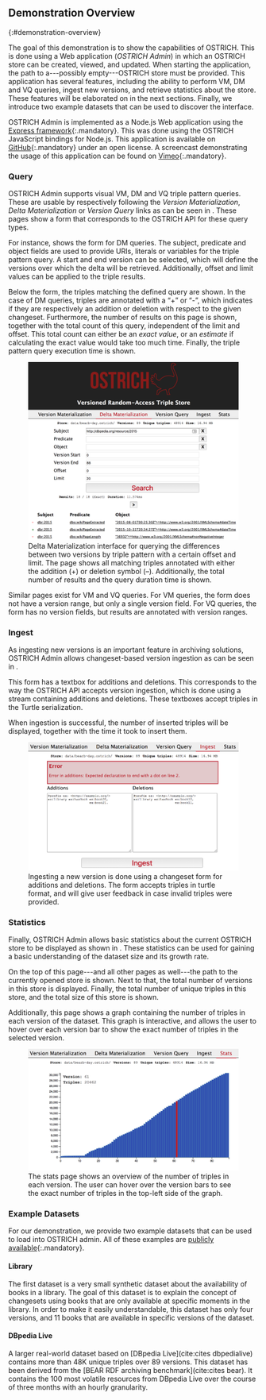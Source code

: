 ## Demonstration Overview
{:#demonstration-overview}

The goal of this demonstration is to show the capabilities of OSTRICH.
This is done using a Web application (_OSTRICH Admin_) in which an OSTRICH store can be created, viewed, and updated.
When starting the application, the path to a---possibly empty---OSTRICH store must be provided.
This application has several features, including the ability to perform VM, DM and VQ queries,
ingest new versions, and retrieve statistics about the store.
These features will be elaborated on in the next sections.
Finally, we introduce two example datasets that can be used to discover the interface.

OSTRICH Admin is implemented as a Node.js Web application using the [Express framework](https://expressjs.com/){:.mandatory}.
This was done using the OSTRICH JavaScript bindings for Node.js.
This application is available on [GitHub](https://github.com/rdfostrich/ostrich-admin){:.mandatory} under an open license.
A screencast demonstrating the usage of this application can be found on [Vimeo](https://vimeo.com/246792247){:.mandatory}.

<div class="pagebreak"></div>

### Query

OSTRICH Admin supports visual VM, DM and VQ triple pattern queries.
These are usable by respectively following the _Version Materialization_, _Delta Materialization_
or _Version Query_ links as can be seen in [](#demo-query).
These pages show a form that corresponds to the OSTRICH API for these query types.

For instance, [](#demo-query) shows the form for DM queries.
The subject, predicate and object fields are used to provide URIs, literals or variables for the triple pattern query.
A start and end version can be selected, which will define the versions over which the delta will be retrieved.
Additionally, offset and limit values can be applied to the triple results.

Below the form, the triples matching the defined query are shown.
In the case of DM queries, triples are annotated with a “+” or “-”,
which indicates if they are respectively an addition or deletion with respect to the given changeset.
Furthermore, the number of results on this page is shown, together with the total count of this query, independent of the limit and offset.
This total count can either be an _exact value_, or an _estimate_ if calculating the exact value would take too much time.
Finally, the triple pattern query execution time is shown.

<figure id="demo-query">
<img src="img/query.png" alt="[Delta Materialization queries]">
<figcaption markdown="block">
Delta Materialization interface for querying the differences between
two versions by triple pattern with a certain offset and limit.
The page shows all matching triples annotated with either the addition (+) or deletion symbol (–).
Additionally, the total number of results and the query duration time is shown.
</figcaption>
</figure>

Similar pages exist for VM and VQ queries.
For VM queries, the form does not have a version range, but only a single version field.
For VQ queries, the form has no version fields, but results are annotated with version ranges.

### Ingest

As ingesting new versions is an important feature in archiving solutions,
OSTRICH Admin allows changeset-based version ingestion as can be seen in [](#demo-ingest).

This form has a textbox for additions and deletions.
This corresponds to the way the OSTRICH API accepts version ingestion,
which is done using a stream containing additions and deletions.
These textboxes accept triples in the Turtle serialization.

When ingestion is successful, the number of inserted triples will be displayed,
together with the time it took to insert them.

<figure id="demo-ingest">
<img src="img/ingest.png" alt="[Ingest]">
<figcaption markdown="block">
Ingesting a new version is done using a changeset form for additions and deletions.
The form accepts triples in turtle format, and will give user feedback in case invalid triples were provided.
</figcaption>
</figure>

### Statistics

Finally, OSTRICH Admin allows basic statistics about the current OSTRICH store to be displayed as shown in [](#demo-stats).
These statistics can be used for gaining a basic understanding of the dataset size and its growth rate.

On the top of this page---and all other pages as well---the path to the currently opened store is shown.
Next to that, the total number of versions in this store is displayed.
Finally, the total number of unique triples in this store, and the total size of this store is shown.

Additionally, this page shows a graph containing the number of triples in each version of the dataset.
This graph is interactive, and allows the user to hover over each version bar to show the exact number of triples in the selected version.

<figure id="demo-stats">
<img src="img/stats.png" alt="[Stats]">
<figcaption markdown="block">
The stats page shows an overview of the number of triples in each version.
The user can hover over the version bars to see the exact number of triples in the top-left side of the graph.
</figcaption>
</figure>

### Example Datasets

For our demonstration, we provide two example datasets that can be used to load into OSTRICH admin.
All of these examples are [publicly available](https://linkedsoftwaredependencies.org/raw/ostrich/datasets/){:.mandatory}.

#### Library

The first dataset is a very small synthetic dataset about the availability of books in a library.
The goal of this dataset is to explain the concept of changesets using books that are only available at specific moments in the library.
In order to make it easily understandable, this dataset has only four versions, and 11 books that are available in specific versions of the dataset.

#### DBpedia Live

A larger real-world dataset based on [DBpedia Live](cite:cites dbpedialive) contains more than 48K unique triples over 89 versions.
This dataset has been derived from the [BEAR RDF archiving benchmark](cite:cites bear).
It contains the 100 most volatile resources from DB­pedia Live over the course of three months with an hourly granularity.
